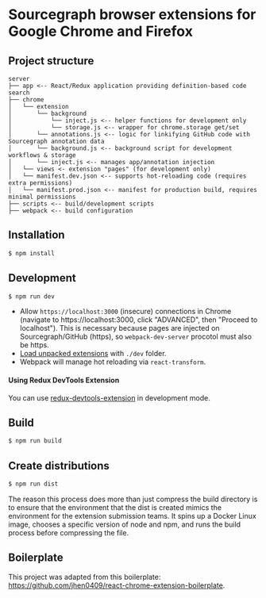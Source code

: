 # Sourcegraph browser extensions for Google Chrome and Firefox

## Project structure

```
server
├── app <-- React/Redux application providing definition-based code search
├── chrome
│   └── extension
│       └── background
│       	└── inject.js <-- helper functions for development only
│       	└── storage.js <-- wrapper for chrome.storage get/set
│       └── annotations.js <-- logic for linkifying GitHub code with Sourcegraph annotation data
│       └── background.js <-- background script for development workflows & storage
│       └── inject.js <-- manages app/annotation injection
│   └── views <- extension "pages" (for development only)
│   └── manifest.dev.json <-- supports hot-reloading code (requires extra permissions)
│   └── manifest.prod.json <-- manifest for production build, requires minimal permissions
├── scripts <-- build/development scripts
├── webpack <-- build configuration
```

## Installation

```bash
$ npm install
```

## Development

```bash
$ npm run dev
```
* Allow `https://localhost:3000` (insecure) connections in Chrome (navigate to https://localhost:3000, click "ADVANCED", then "Proceed to localhost"). This is necessary because pages are injected on Sourcegraph/GitHub (https), so `webpack-dev-server` procotol must also be https.
* [Load unpacked extensions](https://developer.chrome.com/extensions/getstarted#unpacked) with `./dev` folder.
* Webpack will manage hot reloading via `react-transform`.

#### Using Redux DevTools Extension

You can use [redux-devtools-extension](https://github.com/zalmoxisus/redux-devtools-extension) in development mode.

## Build

```bash
$ npm run build
```

## Create distributions

```bash
$ npm run dist
```

The reason this process does more than just compress the build directory is to ensure that the environment that the dist is created mimics the environment for the extension submission teams. It spins up a Docker Linux image, chooses a specific version of node and npm, and runs the build process before compressing the file.

## Boilerplate

This project was adapted from this boilerplate: https://github.com/jhen0409/react-chrome-extension-boilerplate.
